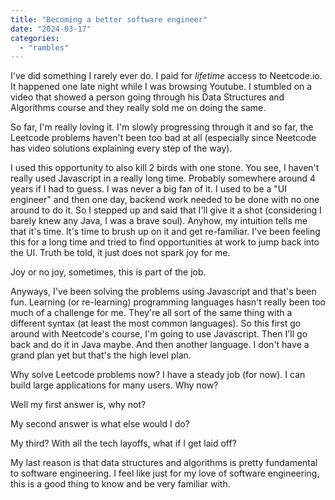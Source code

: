 ```yaml
---
title: "Becoming a better software engineer"
date: "2024-03-17"
categories: 
  - "rambles"
---
```


I've did something I rarely ever do. I paid for _lifetime_ access to Neetcode.io. It happened one late night while I was browsing Youtube. I stumbled on a video that showed a person going through his Data Structures and Algorithms course and they really sold me on doing the same.

So far, I'm really loving it. I'm slowly progressing through it and so far, the Leetcode problems haven't been too bad at all (especially since Neetcode has video solutions explaining every step of the way).

I used this opportunity to also kill 2 birds with one stone. You see, I haven't really used Javascript in a really long time. Probably somewhere around 4 years if I had to guess. I was never a big fan of it. I used to be a "UI engineer" and then one day, backend work needed to be done with no one around to do it. So I stepped up and said that I'll give it a shot (considering I barely knew any Java, I was a brave soul). Anyhow, my intuition tells me that it's time. It's time to brush up on it and get re-familiar. I've been feeling this for a long time and tried to find opportunities at work to jump back into the UI. Truth be told, it just does not spark joy for me.

Joy or no joy, sometimes, this is part of the job.

Anyways, I've been solving the problems using Javascript and that's been fun. Learning (or re-learning) programming languages hasn't really been too much of a challenge for me. They're all sort of the same thing with a different syntax (at least the most common languages). So this first go around with Neetcode's course, I'm going to use Javascript. Then I'll go back and do it in Java maybe. And then another language. I don't have a grand plan yet but that's the high level plan.

Why solve Leetcode problems now? I have a steady job (for now). I can build large applications for many users. Why now?

Well my first answer is, why not?

My second answer is what else would I do?

My third? With all the tech layoffs, what if I get laid off?

My last reason is that data structures and algorithms is pretty fundamental to software engineering. I feel like just for my love of software engineering, this is a good thing to know and be very familiar with.
